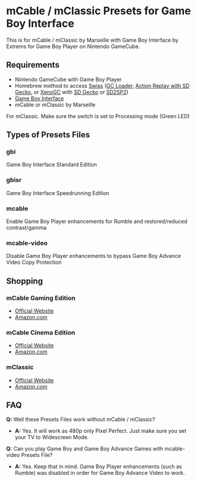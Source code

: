 # mCable / mClassic Presets for Game Boy Interface
This is for mCable / mClassic by Marseille with Game Boy Interface by Extrems for Game Boy Player on Nintendo GameCube.

## Requirements
- Nintendo GameCube with Game Boy Player
- Homebrew method to access [Swiss](https://www.gc-forever.com/wiki/index.php?title=Swiss) ([GC Loader](https://www.black-dog.tech/gc-loader-pnp.html), [Action Replay with SD Gecko](https://www.codejunkies.com/Products/SD-Media-Launcher__EF000580V.aspx), or [XenoGC](https://www.amazon.com/s?k=XenoGC&geniuslink=true&tag=mistmari-20&ref=nb_sb_noss_2) with [SD Gecko](https://www.amazon.com/dp/B07BHCZJX8) or [SD2SP2](https://castlemaniagames.com/collections/nintendo/products/gamecube-sd2sp2-assembled))
- [Game Boy Interface](https://www.gc-forever.com/wiki/index.php?title=Game_Boy_Interface)
- mCable or mClassic by Marseille

For mClassic. Make sure the switch is set to Processing mode (Green LED)

## Types of Presets Files
### gbi
Game Boy Interface Standard Edition

### gbisr
Game Boy Interface Speedrunning Edition

### mcable
Enable Game Boy Player enhancements for Rumble and restored/reduced contrast/gamma

### mcable-video
Disable Game Boy Player enhancements to bypass Game Boy Advance Video Copy Protection

## Shopping
### mCable Gaming Edition
- [Official Website](http://w.zube.me/21236dc)
- [Amazon.com](https://www.amazon.com/dp/B075M8ZWMY)

### mCable Cinema Edition
- [Official Website](http://w.zube.me/21236dc)
- [Amazon.com](https://www.amazon.com/dp/B01LZ3AZ1W)

### mClassic
- [Official Website](http://w.zube.me/21236dc)
- [Amazon.com](https://www.amazon.com/dp/B07X6KDQ98)

## FAQ
**Q:** Well these Presets Files work without mCable / mClassic?
- **A:** Yes. It will work as 480p only Pixel Perfect. Just make sure you set your TV to Widescreen Mode.

**Q:** Can you play Game Boy and Game Boy Advance Games with mcable-video Presets File?
- **A:** Yes. Keep that in mind. Game Boy Player enhancements (such as Rumble) was disabled in order for Game Boy Advance Video to work.
